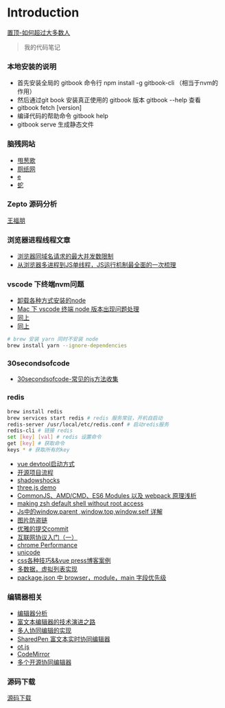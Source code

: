 # Introduction

[置顶-如何超过大多数人](https://coolshell.cn/articles/19464.html)

> 我的代码笔记

### 本地安装的说明

- 首先安装全局的 gitbook 命令行 npm install -g gitbook-cli （相当于nvm的作用）
- 然后通过git book 安装真正使用的 gitbook 版本 gitbook --help 查看
- gitbook fetch [version]
- 编译代码的帮助命令 gitbook help
- gitbook serve 生成静态文件

### 脑残网站

- [甩葱歌](http://leekspin.com/)
- [厕纸网](http://papertoilet.com/)
- [e](http://muchbetterthanthis.com/)
- [蛇](http://www.staggeringbeauty.com/)

### Zepto 源码分析

[王福朋](https://www.kancloud.cn/wangfupeng/zepto-design-srouce/173680)

### 浏览器进程线程文章

- [浏览器同域名请求的最大并发数限制](https://www.cnblogs.com/sunsky303/p/8862128.html)
- [从浏览器多进程到JS单线程，JS运行机制最全面的一次梳理](https://www.cnblogs.com/cangqinglang/p/8963557.html)

### vscode 下终端nvm问题

- [卸载各种方式安装的node](https://stackabuse.com/how-to-uninstall-node-js-from-mac-osx/)
- [Mac 下 vscode 终端 node 版本出现问题处理](https://www.zhaofinger.com/detail/68)
- [同上](https://dotblogs.com.tw/explooosion/2018/08/31/221019)
- [同上](https://stackoverflow.com/questions/44700432/visual-studio-code-to-use-node-version-specified-by-nvm)

```bash
# brew 安装 yarn 同时不安装 node
brew install yarn --ignore-dependencies
```

### 30secondsofcode

- [30secondsofcode-常见的js方法收集](https://30secondsofcode.org/)

### redis

```bash
brew install redis
brew services start redis # redis 服务常驻，开机自启动
redis-server /usr/local/etc/redis.conf # 启动redis服务
redis-cli # 链接 redis
set [key] [val] # redis 设置命令
get [key] # 获取命令
keys * # 获取所有的key
```


- [vue devtool启动方式](https://github.com/vuejs/vue-devtools/issues/190)
- [开源项目流程](http://www.imooc.com/article/28240)
- [shadowshocks](https://crifan.github.io/scientific_network_summary/website/server_client_mode/ss_client/client_mac.html)
- [three.js demo](https://mrdoob.com/#/158/threejs_sketches)
- [CommonJS、AMD/CMD、ES6 Modules 以及 webpack 原理浅析](https://github.com/muwoo/blogs/issues/28)
- [making zsh default shell without root access](https://unix.stackexchange.com/questions/136423/making-zsh-default-shell-without-root-access)
- [Js中的window.parent ,window.top,window.self 详解](https://blog.csdn.net/zdwzzu2006/article/details/6047632)
- [图片防盗链](https://mp.weixin.qq.com/s/sVgX-YqucglgTX8oc9JjtA)
- [优雅的提交commit](https://juejin.im/post/5afc5242f265da0b7f44bee4#heading-3)
- [互联网协议入门（一）](http://www.ruanyifeng.com/blog/2012/05/internet_protocol_suite_part_i.html)
- [chrome Performance](https://zhuanlan.zhihu.com/p/29879682)
- [unicode](https://home.unicode.org/)
- [css各种技巧&&vue press博客案例](https://qishaoxuan.github.io/css_tricks/)
- [多数据，虚拟列表实现](https://zhuanlan.zhihu.com/p/34585166)
- [package.json 中 browser，module，main 字段优先级](https://github.com/SunshowerC/blog/issues/8)


### 编辑器相关

- [编辑器分析](https://cnodejs.org/topic/5c0505ad1c62d83349350328)
- [富文本编辑器的技术演进之路](https://mp.weixin.qq.com/s/PyXpfiZ-PiP8S5pQcHRZng)
- [多人协同编辑的实现](https://github.com/Aaaaash/blog/issues/10)
- [SharedPen 富文本实时协同编辑器](http://objcer.com/2018/03/05/SharedPen/)
- [ot.js](https://github.com/Operational-Transformation/ot.js)
- [CodeMirror](https://github.com/codemirror/CodeMirror)
- [多个开源协同编辑器](https://yq.aliyun.com/articles/112818)

### 源码下载

[源码下载](http://www.zy40.cn/)
